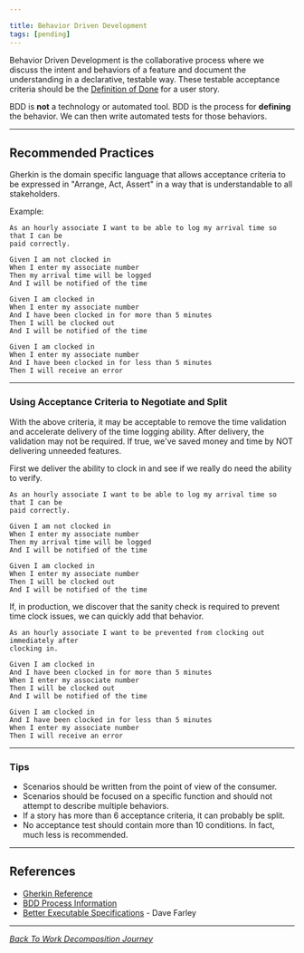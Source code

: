 ```yaml
---

title: Behavior Driven Development
tags: [pending]
---
```





Behavior Driven Development is the collaborative process where we discuss the intent and behaviors of a feature and
document the understanding in a declarative, testable way. These testable acceptance criteria should be the
[Definition of Done](./../workflow-management/definition-of-done.html) for a
user story.

BDD is **not** a technology or automated tool. BDD is the process for **defining** the behavior. We can then write
automated tests for those behaviors.

---

## Recommended Practices

Gherkin is the domain specific
language that allows acceptance criteria to be expressed in "Arrange, Act, Assert" in a
way that is understandable to all stakeholders.

Example:

```gherkin
As an hourly associate I want to be able to log my arrival time so that I can be
paid correctly.

Given I am not clocked in
When I enter my associate number
Then my arrival time will be logged
And I will be notified of the time

Given I am clocked in
When I enter my associate number
And I have been clocked in for more than 5 minutes
Then I will be clocked out
And I will be notified of the time

Given I am clocked in
When I enter my associate number
And I have been clocked in for less than 5 minutes
Then I will receive an error
```

---

### Using Acceptance Criteria to Negotiate and Split

With the above criteria, it may be acceptable to remove the time validation and
accelerate delivery of the time logging ability. After delivery, the validation
may not be required. If true, we've saved money and time by NOT delivering
unneeded features.

First we deliver the ability to clock in and see if we really do need the ability
to verify.

```gherkin
As an hourly associate I want to be able to log my arrival time so that I can be
paid correctly.

Given I am not clocked in
When I enter my associate number
Then my arrival time will be logged
And I will be notified of the time

Given I am clocked in
When I enter my associate number
Then I will be clocked out
And I will be notified of the time
```

If, in production, we discover that the sanity check is required to prevent time
clock issues, we can quickly add that behavior.

```gherkin
As an hourly associate I want to be prevented from clocking out immediately after
clocking in.

Given I am clocked in
And I have been clocked in for more than 5 minutes
When I enter my associate number
Then I will be clocked out
And I will be notified of the time

Given I am clocked in
And I have been clocked in for less than 5 minutes
When I enter my associate number
Then I will receive an error
```

---

### Tips

- Scenarios should be written from the point of view of the consumer.
- Scenarios should be focused on a specific function and should not attempt to
  describe multiple behaviors.
- If a story has more than 6 acceptance criteria, it can probably be split.
- No acceptance test should contain more than 10 conditions. In fact, much less
  is recommended.

---



## References

- [Gherkin Reference](https://cucumber.io/docs/gherkin/reference/)
- [BDD Process Information](https://lizkeogh.com/behaviour-driven-development/)
- [Better Executable Specifications](https://www.youtube.com/watch?v=5CXSEINRojM) - Dave Farley

---

_[Back To Work Decomposition Journey](./work-breakdown.html)_
